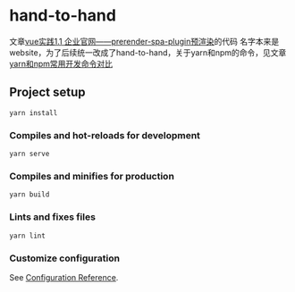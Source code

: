 # hand-to-hand
文章[vue实践1.1 企业官网——prerender-spa-plugin预渲染](https://www.jianshu.com/p/4d9b2183601d)的代码
名字本来是website，为了后续统一改成了hand-to-hand，关于yarn和npm的命令，见文章[yarn和npm常用开发命令对比](https://www.jianshu.com/p/a75a7bb10791)

## Project setup
```
yarn install
```

### Compiles and hot-reloads for development
```
yarn serve
```

### Compiles and minifies for production
```
yarn build
```

### Lints and fixes files
```
yarn lint
```

### Customize configuration
See [Configuration Reference](https://cli.vuejs.org/config/).
